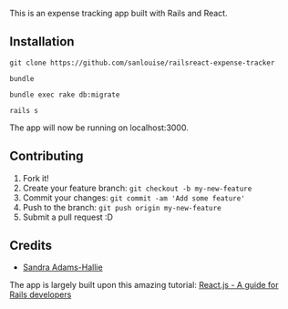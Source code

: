 This is an expense tracking app built with Rails and React.

## Installation

```
git clone https://github.com/sanlouise/railsreact-expense-tracker

bundle

bundle exec rake db:migrate

rails s
```

The app will now be running on localhost:3000.

## Contributing

1. Fork it!
2. Create your feature branch: `git checkout -b my-new-feature`
3. Commit your changes: `git commit -am 'Add some feature'`
4. Push to the branch: `git push origin my-new-feature`
5. Submit a pull request :D

## Credits

* [Sandra Adams-Hallie](https://github.com/sanlouise)

The app is largely built upon this amazing tutorial: <a href="http://www.airpair.com/reactjs/posts/reactjs-a-guide-for-rails-developers"> React.js - A guide for Rails developers </a>